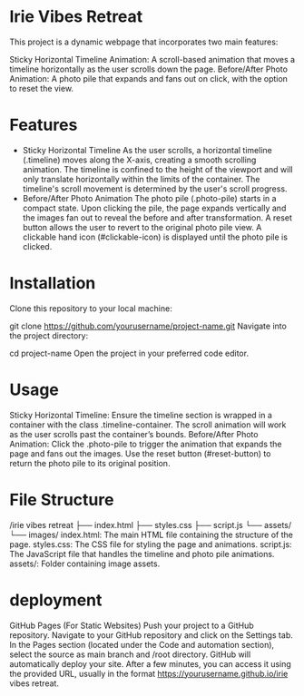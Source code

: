 # Irie Vibes Retreat

This project is a dynamic webpage that incorporates two main features:

Sticky Horizontal Timeline Animation: A scroll-based animation that moves a timeline horizontally as the user scrolls down the page.
Before/After Photo Animation: A photo pile that expands and fans out on click, with the option to reset the view.

# Features
- Sticky Horizontal Timeline
As the user scrolls, a horizontal timeline (.timeline) moves along the X-axis, creating a smooth scrolling animation.
The timeline is confined to the height of the viewport and will only translate horizontally within the limits of the container.
The timeline's scroll movement is determined by the user's scroll progress.
- Before/After Photo Animation
The photo pile (.photo-pile) starts in a compact state.
Upon clicking the pile, the page expands vertically and the images fan out to reveal the before and after transformation.
A reset button allows the user to revert to the original photo pile view.
A clickable hand icon (#clickable-icon) is displayed until the photo pile is clicked.

# Installation
Clone this repository to your local machine:

git clone https://github.com/yourusername/project-name.git
Navigate into the project directory:

cd project-name
Open the project in your preferred code editor.

# Usage
Sticky Horizontal Timeline:
Ensure the timeline section is wrapped in a container with the class .timeline-container.
The scroll animation will work as the user scrolls past the container’s bounds.
Before/After Photo Animation:
Click the .photo-pile to trigger the animation that expands the page and fans out the images.
Use the reset button (#reset-button) to return the photo pile to its original position.

# File Structure

/irie vibes retreat
├── index.html
├── styles.css
├── script.js
└── assets/
    └── images/
index.html: The main HTML file containing the structure of the page.
styles.css: The CSS file for styling the page and animations.
script.js: The JavaScript file that handles the timeline and photo pile animations.
assets/: Folder containing image assets.

# deployment
GitHub Pages (For Static Websites)
Push your project to a GitHub repository.
Navigate to your GitHub repository and click on the Settings tab.
In the Pages section (located under the Code and automation section), select the source as main branch and /root directory.
GitHub will automatically deploy your site. After a few minutes, you can access it using the provided URL, usually in the format https://yourusername.github.io/irie vibes retreat.
